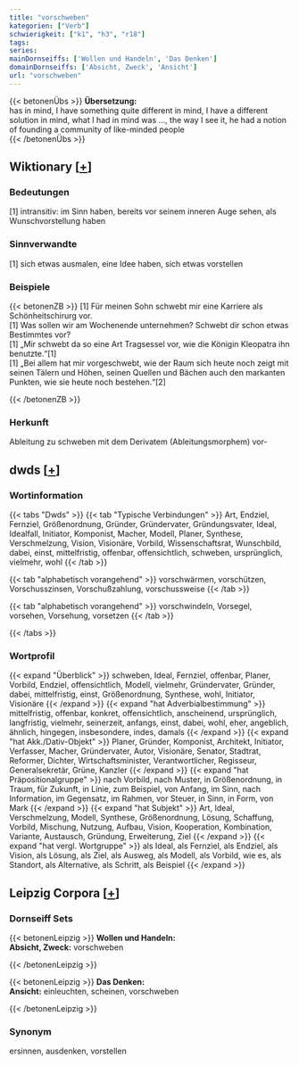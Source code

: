 ```yaml
---
title: "vorschweben"
kategorien: ["Verb"]
schwierigkeit: ["k1", "h3", "r18"]
tags:
series:
mainDornseiffs: ['Wollen und Handeln', 'Das Denken']
domainDornseiffs: ['Absicht, Zweck', 'Ansicht']
url: "vorschweben"
---
```


{{< betonenÜbs >}}
**Übersetzung:**  
has in mind, I have something quite different in mind, I have a different solution in mind, what I had in mind was …, the way I see it, he had a notion of founding a community of like-minded people  
{{< /betonenÜbs >}}

## Wiktionary [[+](https://de.wiktionary.org/wiki/vorschweben)]

### Bedeutungen
[1] intransitiv: im Sinn haben, bereits vor seinem inneren Auge sehen, als Wunschvorstellung haben  

### Sinnverwandte
[1] sich etwas ausmalen, eine Idee haben, sich etwas vorstellen  

### Beispiele
{{< betonenZB >}}
[1] Für meinen Sohn schwebt mir eine Karriere als Schönheitschirurg vor.  
[1] Was sollen wir am Wochenende unternehmen? Schwebt dir schon etwas Bestimmtes vor?  
[1] „Mir schwebt da so eine Art Tragsessel vor, wie die Königin Kleopatra ihn benutzte.“[1]  
[1] „Bei allem hat mir vorgeschwebt, wie der Raum sich heute noch zeigt mit seinen Tälern und Höhen, seinen Quellen und Bächen auch den markanten Punkten, wie sie heute noch bestehen.“[2]  

{{< /betonenZB >}}
### Herkunft
Ableitung zu schweben mit dem Derivatem (Ableitungsmorphem) vor-  



## dwds [[+](https://www.dwds.de/wb/vorschweben)]

### Wortinformation
{{< tabs "Dwds" >}}
{{< tab "Typische Verbindungen" >}}
Art, Endziel, Fernziel, Größenordnung, Gründer, Gründervater, Gründungsvater, Ideal, Idealfall, Initiator, Komponist, Macher, Modell, Planer, Synthese, Verschmelzung, Vision, Visionäre, Vorbild, Wissenschaftsrat, Wunschbild, dabei, einst, mittelfristig, offenbar, offensichtlich, schweben, ursprünglich, vielmehr, wohl
{{< /tab >}}

{{< tab "alphabetisch vorangehend" >}}
vorschwärmen, vorschützen, Vorschusszinsen, Vorschußzahlung, vorschussweise
{{< /tab >}}

{{< tab "alphabetisch vorangehend" >}}
vorschwindeln, Vorsegel, vorsehen, Vorsehung, vorsetzen
{{< /tab >}}

{{< /tabs >}}

### Wortprofil
{{< expand "Überblick" >}} schweben, Ideal, Fernziel, offenbar, Planer, Vorbild, Endziel, offensichtlich, Modell, vielmehr, Gründervater, Gründer, dabei, mittelfristig, einst, Größenordnung, Synthese, wohl, Initiator, Visionäre {{< /expand >}}
{{< expand "hat Adverbialbestimmung" >}} mittelfristig, offenbar, konkret, offensichtlich, anscheinend, ursprünglich, langfristig, vielmehr, seinerzeit, anfangs, einst, dabei, wohl, eher, angeblich, ähnlich, hingegen, insbesondere, indes, damals {{< /expand >}}
{{< expand "hat Akk./Dativ-Objekt" >}} Planer, Gründer, Komponist, Architekt, Initiator, Verfasser, Macher, Gründervater, Autor, Visionäre, Senator, Stadtrat, Reformer, Dichter, Wirtschaftsminister, Verantwortlicher, Regisseur, Generalsekretär, Grüne, Kanzler {{< /expand >}}
{{< expand "hat Präpositionalgruppe" >}} nach Vorbild, nach Muster, in Größenordnung, in Traum, für Zukunft, in Linie, zum Beispiel, von Anfang, im Sinn, nach Information, im Gegensatz, im Rahmen, vor Steuer, in Sinn, in Form, von Mark {{< /expand >}}
{{< expand "hat Subjekt" >}} Art, Ideal, Verschmelzung, Modell, Synthese, Größenordnung, Lösung, Schaffung, Vorbild, Mischung, Nutzung, Aufbau, Vision, Kooperation, Kombination, Variante, Austausch, Gründung, Erweiterung, Ziel {{< /expand >}}
{{< expand "hat vergl. Wortgruppe" >}} als Ideal, als Fernziel, als Endziel, als Vision, als Lösung, als Ziel, als Ausweg, als Modell, als Vorbild, wie es, als Standort, als Alternative, als Schritt, als Beispiel {{< /expand >}}

## Leipzig Corpora [[+](https://corpora.uni-leipzig.de/en/res?word=vorschweben&corpusId=deu_newscrawl-public_2018)]

### Dornseiff Sets
{{< betonenLeipzig >}}
**Wollen und Handeln:**  
**Absicht, Zweck:** vorschweben  

{{< /betonenLeipzig >}}


{{< betonenLeipzig >}}
**Das Denken:**  
**Ansicht:** einleuchten, scheinen, vorschweben  

{{< /betonenLeipzig >}}

### Synonym
ersinnen, ausdenken, vorstellen

